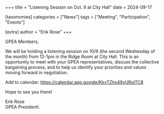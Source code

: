 +++
title = "Listening Session on Oct. 9 at City Hall"
date = 2024-09-17

[taxonomies]
categories = ["News"]
tags = ["Meeting", "Participation", "Events"]

[extra]
author = "Erik Rose"
+++

GPEA Members,

We will be holding a listening session on 10/9 (the second Wednesday of the month) from 12-1pm in the Ridge Room at City Hall. This is an opportunity to meet with your GPEA representatives, discuss the collective bargaining process, and to help us identify your priorities and values moving forward in negotiation.

Add to calendar: <https://calendar.app.google/KkvTZhx49yURstTC8>

Hope to see you there!

Erik Rose\
GPEA President\
